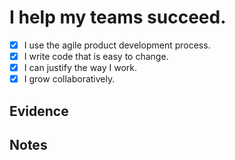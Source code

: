 # I help my teams succeed.

- [x] I use the agile product development process.
- [x] I write code that is easy to change.
- [x] I can justify the way I work.
- [x] I grow collaboratively.

## Evidence

## Notes